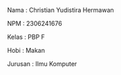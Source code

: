 Nama : Christian Yudistira Hermawan

NPM : 2306241676

Kelas : PBP F

Hobi : Makan

Jurusan : Ilmu Komputer